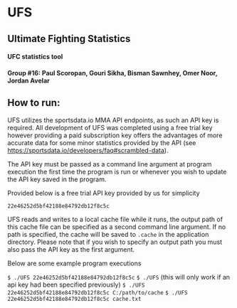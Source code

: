 # UFS
## Ultimate Fighting Statistics
#### UFC statistics tool
#### Group #16: Paul Scoropan, Gouri Sikha, Bisman Sawnhey, Omer Noor, Jordan Avelar

## How to run:
UFS utilizes the sportsdata.io MMA API endpoints, as such an API key is required. All development of UFS was completed using a free trial key however providing a paid subscription key offers the advantages of more accurate data for some minor statistics provided by the API (see <https://sportsdata.io/developers/faq#scrambled-data>).

The API key must be passed as a command line argument at program execution the first time the program is run or whenever you wish to update the API key saved in the program.

Provided below is a free trial API key provided by us for simplicity

`22e46252d5bf42188e84792db12f8c5c`

UFS reads and writes to a local cache file while it runs, the output path of this cache file can be specified as a second command line argument. If no path is specified, the cache will be saved to `.cache` in the application directory. Please note that if you wish to specify an output path you must also pass the API key as the first argument.

Below are some example program executions

`$ ./UFS 22e46252d5bf42188e84792db12f8c5c`
`$ ./UFS` (this will only work if an api key had been specified previously)
`$ ./UFS 22e46252d5bf42188e84792db12f8c5c C:/path/to/cache`
`$ ./UFS 22e46252d5bf42188e84792db12f8c5c cache.txt`
